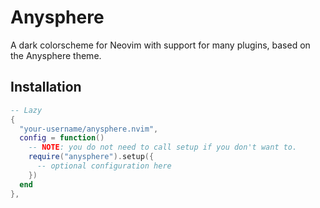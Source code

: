# Anysphere

A dark colorscheme for Neovim with support for many plugins, based on the Anysphere theme.

## Installation

```lua
-- Lazy
{
  "your-username/anysphere.nvim",
  config = function()
    -- NOTE: you do not need to call setup if you don't want to.
    require("anysphere").setup({
      -- optional configuration here
    })
  end
},
```
